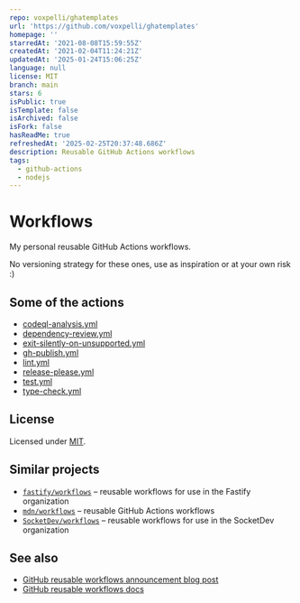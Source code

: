 ```yaml
---
repo: voxpelli/ghatemplates
url: 'https://github.com/voxpelli/ghatemplates'
homepage: ''
starredAt: '2021-08-08T15:59:55Z'
createdAt: '2021-02-04T11:24:21Z'
updatedAt: '2025-01-24T15:06:25Z'
language: null
license: MIT
branch: main
stars: 6
isPublic: true
isTemplate: false
isArchived: false
isFork: false
hasReadMe: true
refreshedAt: '2025-02-25T20:37:48.686Z'
description: Reusable GitHub Actions workflows
tags:
  - github-actions
  - nodejs
---
```


# Workflows

My personal reusable GitHub Actions workflows.

No versioning strategy for these ones, use as inspiration or at your own risk :)

## Some of the actions

* [codeql-analysis.yml](./.github/workflows/codeql-analysis.yml)
* [dependency-review.yml](./.github/workflows/dependency-review.yml)
* [exit-silently-on-unsupported.yml](./.github/workflows/exit-silently-on-unsupported.yml)
* [gh-publish.yml](./.github/workflows/gh-publish.yml)
* [lint.yml](./.github/workflows/lint.yml)
* [release-please.yml](./.github/workflows/release-please.yml)
* [test.yml](./.github/workflows/test.yml)
* [type-check.yml](./.github/workflows/type-check.yml)

## License

Licensed under [MIT](./LICENSE).

## Similar projects

* [`fastify/workflows`](https://github.com/fastify/workflows) – reusable workflows for use in the Fastify organization 
* [`mdn/workflows`](https://github.com/mdn/workflows) – reusable GitHub Actions workflows 
* [`SocketDev/workflows`](https://github.com/SocketDev/workflows) – reusable workflows for use in the SocketDev organization

## See also

* [GitHub reusable workflows announcement blog post](https://github.blog/2021-11-29-github-actions-reusable-workflows-is-generally-available/)
* [GitHub reusable workflows docs](https://docs.github.com/en/actions/learn-github-actions/reusing-workflows)
